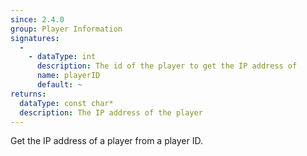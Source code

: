 ```yaml
---
since: 2.4.0
group: Player Information
signatures:
  -
    - dataType: int
      description: The id of the player to get the IP address of
      name: playerID
      default: ~
returns:
  dataType: const char*
  description: The IP address of the player
---
```


Get the IP address of a player from a player ID.
